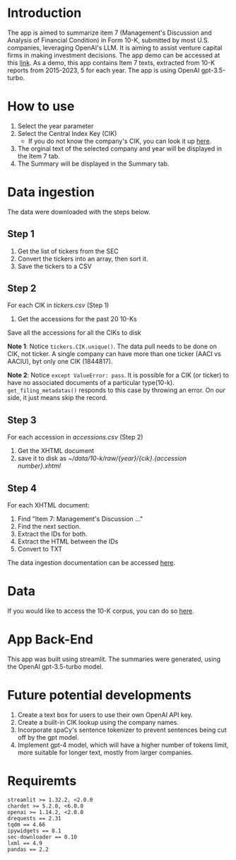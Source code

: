 # Introduction

The app is aimed to summarize item 7 (Management's Discussion and Analysis of Financial Condition) in Form 10-K, submitted by most U.S. companies, leveraging OpenAI's LLM.
It is aiming to assist venture capital firms in making investment decisions.
The app demo can be accessed at this [link](https://edgar-summary.onrender.com).
As a demo, this app contains Item 7 texts, extracted from 10-K reports from 2015-2023, 5 for each year.
The app is using OpenAI gpt-3.5-turbo.

# How to use

1. Select the year parameter
2. Select the Central Index Key (CIK)
    - If you do not know the company's CIK, you can look it up [here](https://www.sec.gov/edgar/searchedgar/cik).
3. The orginal text of the selected company and year will be displayed in the Item 7 tab.
4. The Summary will be displayed in the Summary tab.

# Data ingestion

The data were downloaded with the steps below.

## Step 1

1. Get the list of tickers from the SEC
2. Convert the tickers into an array, then sort it.
3. Save the tickers to a CSV

## Step 2

For each CIK in _tickers.csv_ (Step 1)

1. Get the accessions for the past 20 10-Ks

Save all the accessions for all the CIKs to disk

**Note 1**: Notice `tickers.CIK.unique()`.
The data pull needs to be done on CIK, not ticker.
A single company can have more than one ticker (AACI vs AACIU), byt only one CIK (1844817).

**Note 2**: Notice `except ValueError: pass`.
It is possible for a CIK (or ticker) to have no associated documents of a particular type(10-k).
`get_filing_metadatas()` responds to this case by throwing an error.
On our side, it just means skip the record.

## Step 3

For each accession in _accessions.csv_ (Step 2)

1. Get the XHTML document
2. save it to disk as _~/data/10-k/raw/{year}/{cik}.{accession number}.xhtml_

## Step 4

For each XHTML document:

1. Find "Item 7: Management's Discussion ..."
2. Find the next section.
3. Extract the IDs for both.
4. Extract the HTML between the IDs
5. Convert to TXT

The data ingestion documentation can be accessed [here](https://github.com/TextCorpusLabs/Edgar).

# Data

If you would like to access the 10-K corpus, you can do so [here](https://github.com/TextCorpusLabs/Edgar/releases/tag/1.1).

# App Back-End

This app was built using streamlit.
The summaries were generated, using the OpenAI gpt-3.5-turbo model.

# Future potential developments

1. Create a text box for users to use their own OpenAI API key.
2. Create a built-in CIK lookup using the company names.
3. Incorporate spaCy's sentence tokenizer to prevent sentences being cut off by the gpt model.
4. Implement gpt-4 model, which will have a higher number of tokens limit, more suitable for longer text, mostly from larger companies.

# Requiremts

```
streamlit >= 1.32.2, <2.0.0
chardet >= 5.2.0, <6.0.0
openai >= 1.14.2, <2.0.0
drequests == 2.31
tqdm == 4.66
ipywidgets == 8.1
sec-downloader == 0.10
lxml == 4.9
pandas == 2.2
```
